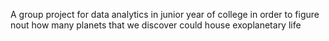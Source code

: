 A group project for data analytics in junior year of college in order to figure nout how many planets that we discover could house exoplanetary life
